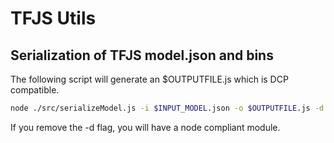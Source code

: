 # TFJS Utils


## Serialization of TFJS model.json and bins

The following script will generate an $OUTPUTFILE.js which is DCP compatible.
```bash
node ./src/serializeModel.js -i $INPUT_MODEL.json -o $OUTPUTFILE.js -d
```

If you remove the -d flag, you will have a node compliant module.
